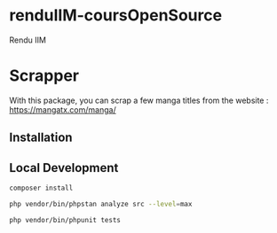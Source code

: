 # renduIIM-coursOpenSource
Rendu IIM

# Scrapper

With this package, you can scrap a few manga titles from the website : https://mangatx.com/manga/

## Installation

## Local Development

```bash
composer install
```

```bash
php vendor/bin/phpstan analyze src --level=max
```

```bash
php vendor/bin/phpunit tests
```
